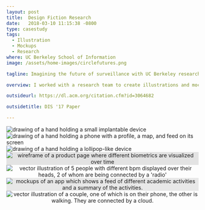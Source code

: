 ```yaml
---
layout: post
title:  Design Fiction Research
date:   2018-03-10 11:15:38 -0800
type: casestudy
tags:
  - Illustration
  - Mockups
  - Research
where: UC Berkeley School of Information
image: /assets/home-images/circlefutures.png

tagline: Imagining the future of surveillance with UC Berkeley researchers

overview: I worked with a research team to create illustrations and mockups of different technologies. We propose these design workbooks as a tool for corporations and engineers to reflect on values and guide privacy related product decisions. Our work on this topic was accepted to DIS 2017 and CHI 2018.

outsideurl: https://dl.acm.org/citation.cfm?id=3064682

outsidetitle: DIS '17 Paper

---
```


<div class = "row">
	<div class = "col-sm-3">
		<img src = "/assets/fiction/amazon-child-chip.png" alt = "drawing of a hand holding a small implantable device">
	</div>
	<div class = "col-sm-4">
		<img src = "/assets/fiction/amazon-child-phone.png" alt = "drawing of a hand holding a phone with a profile, a map, and feed on its screen">
	</div>
	<div class = "col-sm-4">
		<img  src = "/assets/fiction/amazon-lollipop2.png" alt = "drawing of a hand holding a lollipop-like device">
	</div>
</div>
<div style = "background-color:rgba(0,0,0,0.1);text-align:center;">
	<img class = "col-sm-8" src = "/assets/fiction/grandma.png" alt = "wireframe of a product page where different biometrics are visualized over time">
</div>

<div class = "row" style = "text-align:center;margin: auto;">
	<div class = "col-sm-8" style = "	text-align:center;margin: auto;">
		<img class src = "/assets/fiction/diagram-2.png" alt = "vector illustration of 5 people with different bpm displayed over their heads, 2 of whom are being connected by a 'radio'">
	</div>
</div>

<div class = "row" style = "background-color:#e8e8e8;text-align:center;margin: auto;">
	<div class = "col-sm-8" style = "	text-align:center;margin: auto;">
		<img src = "/assets/fiction/childtrack.png" alt = "mockups of an app which shows a feed of different academic activities and a summary of the activities.">
	</div>
</div>
<div class="row" style = "	text-align:center;margin: auto;">
	<div class = "col-sm-8" style = "	text-align:center;margin: auto;">
		<img  src = "/assets/fiction/diagram-1.png" alt = "vector illustration of a couple, one of which is on their phone, the other is walking. They are connected by a cloud.">
	</div>
</div>
